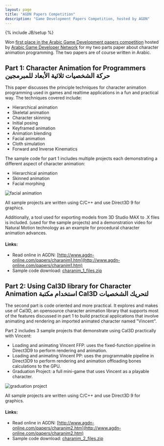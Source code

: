 ```yaml
---
layout: page
title: "AGDN Papers Competition"
description: "Game Development Papers Competition, hosted by AGDN"
---
```

{% include JB/setup %}

Won [first place in the Arabic Game Development papers competition](http://agdn-online.com/communities.aspx?view=posts&threadid=654) hosted by [Arabic Game Developer Network](http://agdn-online.com/) for my two parts paper about character animation programming.
The two papers are of course written in Arabic.

## Part 1: Character Animation for Programmers حركة الشخصيات ثلاثية الأبعاد للمبرمجين

This paper discusses the principle techniques for character animation programming used in games and realtime applications in a fun and practical way.
The techniques covered include:

- Hierarchical animation
- Skeletal animation
- Character skinning
- Initial posing
- Keyframed animation
- Animation blending
- Facial animation
- Cloth simulation
- Forward and Inverse Kinematics

The sample code for part 1 includes multiple projects each demonstrating a different aspect of character animation:

- Hierarchical animation
- Skinned animation
- Facial morphing

![facial animation]({{site.baseurl}}assets/screenshots/agdncontest/facial_morphing.jpg "Facial Animation")

All sample projects are written using C/C++ and use Direct3D 9 for graphics.

Additionally, a tool used for exporting models from 3D Studio MAX to .X files is included. (used for the sample projects) and a demonstration video for Natural Motion technology as an example for procedural character animation advances.

#### Links:

- Read online in AGDN: [http://www.agdn-online.com/papers/charanim1.htm](http://www.agdn-online.com/papers/charanim1.htm)
- Sample code download: [charanim_1_files.zip](http://zenithsal.com/assets/AGDN/charanim_1_files.zip)

## Part 2: Using Cal3D library for Character Animation استخدام مكتبة Cal3D لتحريك الشخصيات

The second part is code oriented and more practical. It explores and makes use of Cal3D, an opensource character animation library that supports most of the features discussed in part 1 to build practical applications that involve animating and rendering an imported animated character named "Vincent".

Part 2 includes 3 sample projects that demonstrate using Cal3D practically with Vincent:

- Loading and animating Vincent FFP: uses the fixed-function pipeline in Direct3D9 to perform rendering and animation.
- Loading and animating Vincent PP: uses the programmable pipeline in Direct3D9 to perform rendering and animation offloading bones calculations to the GPU.
- Graduation Project: a full mini-game that uses Vincent as a playable character.

![graduation project]({{site.baseurl}}assets/screenshots/agdncontest/graduation.jpg "Graduation Project")

All sample projects are written using C/C++ and use Direct3D 9 for graphics.

#### Links:

- Read online in AGDN: [http://www.agdn-online.com/papers/charanim2.htm](http://www.agdn-online.com/papers/charanim2.htm)
- Sample code download: [charanim_2_files.zip](http://zenithsal.com/assets/AGDN/charanim_2_files.zip)  
